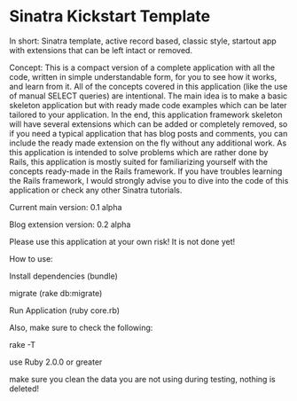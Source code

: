 Sinatra Kickstart Template
==========================

In short: Sinatra template, active record based, classic style, startout app with extensions that can be left intact or removed.

Concept:
This is a compact version of a complete application with all the code, written in simple understandable form, for you to see how it works, and learn from it.
All of the concepts covered in this application (like the use of manual SELECT queries) are intentional.
The main idea is to make a basic skeleton application but with ready made code examples which can be later tailored to your application.
In the end, this application framework skeleton will have several extensions which can be added or completely removed,
so if you need a typical application that has blog posts and comments, you can include the ready made extension on the fly without any additional work.
As this application is intended to solve problems which are rather done by Rails,
this application is mostly suited for familiarizing yourself with the concepts ready-made in the Rails framework.
If you have troubles learning the Rails framework, I would strongly advise you to dive into the code of this application or check any other Sinatra tutorials.

Current main version: 0.1 alpha

Blog extension version: 0.2 alpha

Please use this application at your own risk! It is not done yet!

How to use:

Install dependencies (bundle)

migrate (rake db:migrate)

Run Application (ruby core.rb)

Also, make sure to check the following:

rake -T

use Ruby 2.0.0 or greater

make sure you clean the data you are not using during testing, nothing is deleted!

